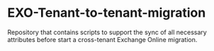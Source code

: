 # EXO-Tenant-to-tenant-migration
Repository that contains scripts to support the sync of all necessary attributes before start a cross-tenant Exchange Online migration.
